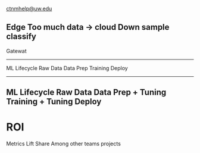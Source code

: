 ctnmhelp@uw.edu

Edge
Too much data -> cloud
    Down sample
    classify
---
Gatewat





--------
ML Lifecycle
Raw Data
Data Prep 
Training
Deploy

---
ML Lifecycle
Raw Data
Data Prep + Tuning 
Training + Tuning
Deploy
---
# ROI
Metrics
Lift
Share Among other teams projects

